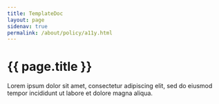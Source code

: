 ```yaml
---
title: TemplateDoc
layout: page
sidenav: true
permalink: /about/policy/a11y.html
---
```


# {{ page.title }}

Lorem ipsum dolor sit amet, consectetur adipiscing elit, sed do eiusmod tempor incididunt ut labore et dolore magna aliqua.
